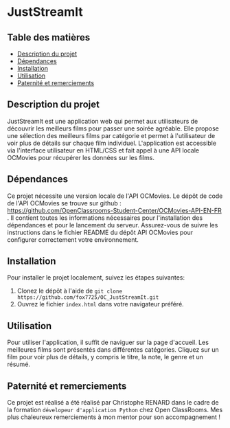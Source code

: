 # JustStreamIt 

## Table des matières

- [Description du projet](#description-du-projet)
- [Dépendances](#dépendances)
- [Installation](#installation)
- [Utilisation](#utilisation)
- [Paternité et remerciements](#paternité-et-remerciements)

## Description du projet

JustStreamIt est une application web qui permet aux utilisateurs de découvrir les meilleurs films pour passer une soirée agréable.
Elle propose une sélection des meilleurs films par catégorie et permet à l'utilisateur de voir plus de détails sur chaque film individuel.
L'application est accessible via l'interface utilisateur en HTML/CSS et fait appel à une API locale OCMovies pour récupérer les données sur les films.

## Dépendances

Ce projet nécessite une version locale de l'API OCMovies. Le dépôt de code 
de l'API OCMovies se trouve sur github : https://github.com/OpenClassrooms-Student-Center/OCMovies-API-EN-FR .
Il contient toutes les 
informations nécessaires pour l'installation des dépendances et pour le 
lancement du serveur. Assurez-vous de suivre les instructions dans le 
fichier README du dépôt API OCMovies pour configurer correctement votre 
environnement.

## Installation

Pour installer le projet localement, suivez les étapes suivantes:

1. Clonez le dépôt à l'aide de `git clone https://github.com/fox7725/OC_JustStreamIt.git`
2. Ouvrez le fichier `index.html` dans votre navigateur préféré.

## Utilisation

Pour utiliser l'application, il suffit de naviguer sur la page d'accueil. Les meilleures films sont présentés dans différentes catégories.
Cliquez sur un film pour voir plus de détails, y compris le titre, la note, le genre et un résumé.

## Paternité et remerciements

Ce projet est réalisé a été réalisé par Christophe RENARD dans le cadre de la 
formation `dévelopeur d'application Python` chez Open ClassRooms.
Mes plus chaleureux remerciements à mon mentor pour son accompagnement !